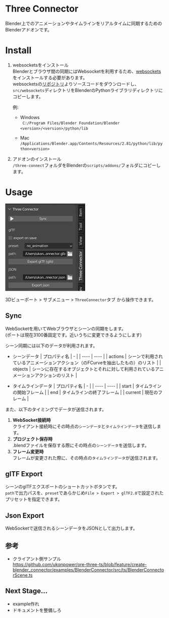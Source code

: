 # Three Connector
Blender上でのアニメーションやタイムラインをリアルタイムに同期するためのBlenderアドオンです。

# Install

1. websocketsをインストール  
	Blenderとブラウザ間の同期にはWebsocketを利用するため、[websockets](https://websockets.readthedocs.io/)をインストールする必要があります。  
	websocketsの[リポジトリ](https://github.com/aaugustin/websockets)よりソースコードをダウンロードし、`src/websockets`ディレクトリをBlenderのPythonライブラリディレクトリにコピーします。

	例:
	- Windows  
	`` C:/Program Files/Blender Foundation/Blender <version>/<version>/python/lib``

	- Mac  
		``/Applications/Blender.app/Contents/Resources/2.81/python/lib/python<version>``

2. アドオンのインストール  
   ``/three-connect``フォルダをBlenderの``scripts/addons/``フォルダにコピーします。

# Usage
![panel](/screenshots/panel.png)

3Dビューポート > サブメニュー > `ThreeConnector`タブ から操作できます。

## Sync
WebSocketを用いてWebブラウザとシーンの同期をします。  
(ポートは現在3100番固定です。近いうちに変更できるようにします)  

シーン同期には以下のデータが利用されます。

- シーンデータ
	|  プロパティ名  |  -  |
	| ---- | ---- |
	|  actions  |  シーンで利用されているアニメーションアクション（のFCurveを抽出したもの）のリスト  |
	|  objects  |  シーンに存在するオブジェクトとそれに対して利用されているアニメーションアクションのリスト  |

- タイムラインデータ
	|  プロパティ名  |  -  |
	| ---- | ---- |
	|  start  |  タイムラインの開始フレーム  |
	|  end  |  タイムラインの終了フレーム  |
	|  current  |  現在のフレーム  |

また、以下のタイミングでデータが送信されます。

1. **WebSocket接続時**  
   クライアント接続時にその時点の`シーンデータ`と`タイムラインデータ`を送信します。
2. **プロジェクト保存時**  
	.blendファイルを保存する際にその時点の`シーンデータ`を送信します。
4. **フレーム変更時**  
	フレームが変更された際に、その時点の`タイムラインデータ`が送信されます。
## glTF Export
シーンのglTFエクスポートのショートカットボタンです。  
`path`で出力パスを、`preset`であらかじめ`File > Export > glTF2.0`で設定されたプリセットを指定できます。
## Json Export
WebSocketで送信されるシーンデータをJSONとして出力します。  

## 参考
- クライアント側サンプル  
	https://github.com/ukonpower/ore-three-ts/blob/feature/create-blender_connector/examples/BlenderConnector/src/ts/BlenderConnectorScene.ts

## Next Stage...

- example作れ
- ドキュメントを整備しろ  